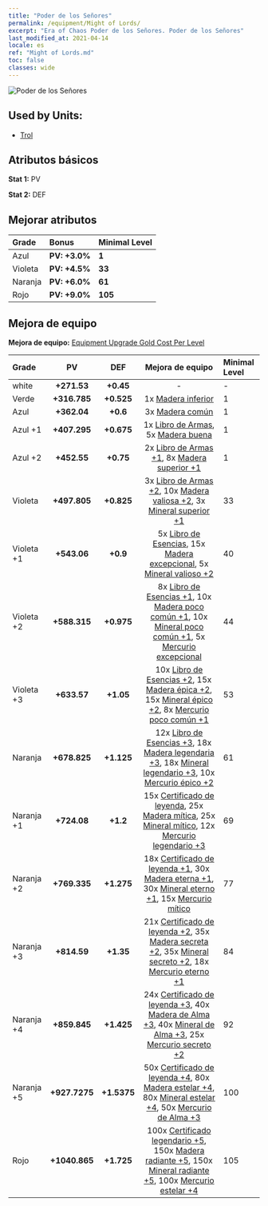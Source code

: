 ```yaml
---
title: "Poder de los Señores"
permalink: /equipment/Might of Lords/
excerpt: "Era of Chaos Poder de los Señores. Poder de los Señores"
last_modified_at: 2021-04-14
locale: es
ref: "Might of Lords.md"
toc: false
classes: wide
---
```


  ![Poder de los Señores](/images/e/e_4092.png)

## Used by Units:

* [Trol](/es/units/Troll/) 


## Atributos básicos
 **Stat 1:** PV

 **Stat 2:** DEF

## Mejorar atributos

  |     Grade    |   Bonus | Minimal Level | 
  |:-------------|:--------|:--------------| 
  | Azul | **PV: +3.0%** | **1** | 
  | Violeta | **PV: +4.5%** | **33** | 
  | Naranja | **PV: +6.0%** | **61** | 
  | Rojo | **PV: +9.0%** | **105** | 


## Mejora de equipo
 **Mejora de equipo:** [Equipment Upgrade Gold Cost Per Level](/equipment/EquipmentUpgradeCostPerLevel/) 

  |          Grade      | PV | DEF | Mejora de equipo | Minimal Level |
  |:--------------------|:---------:|:---------:|:----------------:|:--------------|
  | white | **+271.53** | **+0.45** | - | - |
  | Verde | **+316.785** | **+0.525** | 1x [Madera inferior](/es/Items/mat_1/) | 1 |
  | Azul | **+362.04** | **+0.6** | 3x [Madera común](/es/Items/mat_7/) | 1 |
  | Azul +1 | **+407.295** | **+0.675** | 1x [Libro de Armas](/es/Items/mat_18/), 5x [Madera buena](/es/Items/mat_13/) | 1 |
  | Azul +2 | **+452.55** | **+0.75** | 2x [Libro de Armas +1](/es/Items/mat_25/), 8x [Madera superior +1](/es/Items/mat_20/) | 1 |
  | Violeta | **+497.805** | **+0.825** | 3x [Libro de Armas +2](/es/Items/mat_32/), 10x [Madera valiosa +2](/es/Items/mat_27/), 3x [Mineral superior +1](/es/Items/mat_19/) | 33 |
  | Violeta +1 | **+543.06** | **+0.9** | 5x [Libro de Esencias](/es/Items/mat_39/), 15x [Madera excepcional](/es/Items/mat_34/), 5x [Mineral valioso +2](/es/Items/mat_26/) | 40 |
  | Violeta +2 | **+588.315** | **+0.975** | 8x [Libro de Esencias +1](/es/Items/mat_46/), 10x [Madera poco común +1](/es/Items/mat_41/), 10x [Mineral poco común +1](/es/Items/mat_40/), 5x [Mercurio excepcional](/es/Items/mat_35/) | 44 |
  | Violeta +3 | **+633.57** | **+1.05** | 10x [Libro de Esencias +2](/es/Items/mat_53/), 15x [Madera épica +2](/es/Items/mat_48/), 15x [Mineral épico +2](/es/Items/mat_47/), 8x [Mercurio poco común +1](/es/Items/mat_42/) | 53 |
  | Naranja | **+678.825** | **+1.125** | 12x [Libro de Esencias +3](/es/Items/mat_60/), 18x [Madera legendaria +3](/es/Items/mat_55/), 18x [Mineral legendario +3](/es/Items/mat_54/), 10x [Mercurio épico +2](/es/Items/mat_49/) | 61 |
  | Naranja +1 | **+724.08** | **+1.2** | 15x [Certificado de leyenda](/es/Items/mat_67/), 25x [Madera mítica](/es/Items/mat_62/), 25x [Mineral mítico](/es/Items/mat_61/), 12x [Mercurio legendario +3](/es/Items/mat_56/) | 69 |
  | Naranja +2 | **+769.335** | **+1.275** | 18x [Certificado de leyenda +1](/es/Items/mat_74/), 30x [Madera eterna +1](/es/Items/mat_69/), 30x [Mineral eterno +1](/es/Items/mat_68/), 15x [Mercurio mítico](/es/Items/mat_63/) | 77 |
  | Naranja +3 | **+814.59** | **+1.35** | 21x [Certificado de leyenda +2](/es/Items/mat_81/), 35x [Madera secreta +2](/es/Items/mat_76/), 35x [Mineral secreto +2](/es/Items/mat_75/), 18x [Mercurio eterno +1](/es/Items/mat_70/) | 84 |
  | Naranja +4 | **+859.845** | **+1.425** | 24x [Certificado de leyenda +3](/es/Items/mat_88/), 40x [Madera de Alma +3](/es/Items/mat_83/), 40x [Mineral de Alma +3](/es/Items/mat_82/), 25x [Mercurio secreto +2](/es/Items/mat_77/) | 92 |
  | Naranja +5 | **+927.7275** | **+1.5375** | 50x [Certificado de leyenda +4](/es/Items/mat_95/), 80x [Madera estelar +4](/es/Items/mat_90/), 80x [Mineral estelar +4](/es/Items/mat_89/), 50x [Mercurio de Alma +3](/es/Items/mat_84/) | 100 |
  | Rojo | **+1040.865** | **+1.725** | 100x [Certificado legendario +5](/es/Items/mat_102/), 150x [Madera radiante +5](/es/Items/mat_97/), 150x [Mineral radiante +5](/es/Items/mat_96/), 100x [Mercurio estelar +4](/es/Items/mat_91/) | 105 |

